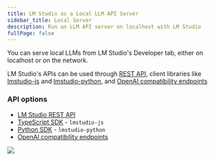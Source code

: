 ```yaml
---
title: LM Studio as a Local LLM API Server
sidebar_title: Local Server
description: Run an LLM API server on localhost with LM Studio
fullPage: false
---
```


You can serve local LLMs from LM Studio's Developer tab, either on localhost or on the network.

LM Studio's APIs can be used through [REST API](/docs/developer/rest), client libraries like [lmstudio-js](/docs/typescript) and [lmstudio-python](/docs/python), and [OpenAI compatibility endpoints](/docs/developer/openai-compat)

### API options

- [LM Studio REST API](/docs/developer/rest)
- [TypeScript SDK](/docs/typescript) - `lmstudio-js`
- [Python SDK](/docs/python) - `lmstudio-python`
- [OpenAI compatibility endpoints](/docs/developer/openai-compat)

<img src="/assets/docs/server.png" style="" data-caption="Load and serve LLMs from LM Studio" />
